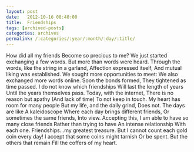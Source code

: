```yaml
---
layout: post
date:	2012-10-16 08:40:00
title:  Friendships
tags: [archived-posts]
categories: archives
permalink: /:categories/:year/:month/:day/:title/
---
```

How did all my friends
Become so precious to me?
We just started exchanging a few words.
But more than words were heard.
Through the words, like the string in a garland,
Affection expressed itself, 
And mutual liking was established.
We sought more opportunities to meet:
We also exchanged more words online. 
Soon the bonds formed,
They tightened as time passed.
I do not know which friendships
Will last the length of years
Until the years themselves pass.
Today, with the internet,
There is no reason but apathy
(And lack of time)
To not keep in touch.
My heart has room for many people
But my life, and the daily grind,
Does not. The days are like 
A kaleidoscope
Where each day brings different friends,
Or sometimes the same friends,
Into view. Accepting this,
I am able to have so many close friends
Rather than trying to have 
An intense relationship 
With each one.
Friendships...my greatest treasure.
But I cannot count each gold coin every day!
I accept that some coins might tarnish
Or be spent. But the others that remain
Fill the coffers of my heart.
